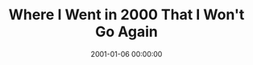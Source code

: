 ---
layout: series
series: "Where I Went in 2000 That I Won't Go Again"
permalink: "/where-i-went-in-2000-that-i-wont-go-again/"
title: "Where I Went in 2000 That I Won't Go Again"
date: 2001-01-06 00:00:00
endDate: 1900-01-01 00:00:00
description: "Brian Tome's annual year-end personal assessment message. "
src: "http://s3.amazonaws.com/crossroads-media/images/GenericCrnerSign.jpg"
---